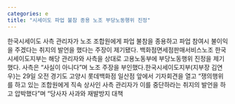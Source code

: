 ```yaml
---
categories: e
title: "시세이도 파업 불참 종용 노조 부당노동행위 진정"
---
```

한국시세이도 사측 관리자가 노조 조합원에게 파업 불참을 종용하고 파업 참여시 불이익을 주겠다는 취지의 발언을 했다는 주장이 제기됐다. 백화점면세점판매서비스노조 한국시세이도지부는 해당 관리자와 사측을 상대로 고용노동부에 부당노동행위 진정을 제기했다. 사측은 “사실이 아니다”며 노조 주장을 부인했다.한국시세이도지부(지부장 김연우)는 29일 오전 경기도 고양시 롯데백화점 일산점 앞에서 기자회견을 열고 “쟁의행위를 하고 있는 조합원에게 직속 상사인 사측 관리자가 이를 중단하라는 취지의 발언을 하고 압박했다”며 “당사자 사과와 재발방지 대책